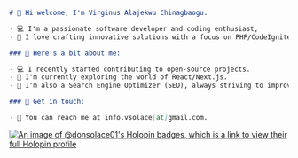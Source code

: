 ```markdown
# 👋 Hi welcome, I'm Virginus Alajekwu Chinagbaogu.

- 💻 I'm a passionate software developer and coding enthusiast,
- 💞️ I love crafting innovative solutions with a focus on PHP/CodeIgniter, Dart/Flutter, and more.

### 🚀 Here's a bit about me:

- 💻 I recently started contributing to open-source projects.
- 🌱 I'm currently exploring the world of React/Next.js.
- 🔗 I'm also a Search Engine Optimizer (SEO), always striving to improve web visibility.

### 💬 Get in touch:

- 📧 You can reach me at info.vsolace[at]gmail.com.
```
[![An image of @donsolace01's Holopin badges, which is a link to view their full Holopin profile](https://holopin.me/donsolace01)](https://holopin.io/@donsolace01#badges)
